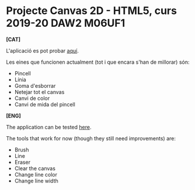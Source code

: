 # Projecte Canvas 2D - HTML5, curs 2019-20 DAW2 M06UF1
<b>[CAT]</b>

L'aplicació es pot probar <a href="https://bielsesa.github.io/paint-canvas2d-html5-daw2/">aquí</a>.

Les eines que funcionen actualment (tot i que encara s'han de millorar) són:

<ul>
  <li>Pincell</li>  
  <li>Línia</li>  
  <li>Goma d'esborrar</li>
  <li>Netejar tot el canvas</li>  
  <li>Canvi de color</li>  
  <li>Canvi de mida del pincell</li>  
</ul>

<b>[ENG]</b>

The application can be tested <a href="https://bielsesa.github.io/paint-canvas2d-html5-daw2/">here</a>.

The tools that work for now (though they still need improvements) are:

<ul>
  <li>Brush</li>  
  <li>Line</li>  
  <li>Eraser</li>
  <li>Clear the canvas</li>  
  <li>Change line color</li>  
  <li>Change line width</li>  
</ul>
